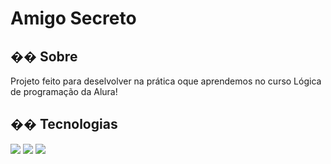 <h1>Amigo Secreto</h1>

<h2>�� Sobre</h2>
<p>Projeto feito para deselvolver na prática oque aprendemos no curso Lógica de programação da Alura!</p>

## �� Tecnologias
<div>
  <img src="https://img.shields.io/badge/HTML-239120?style=for-the-badge&logo=html5&logoColor=white">
  <img src="https://img.shields.io/badge/CSS-239120?&style=for-the-badge&logo=css3&logoColor=white">
  <img src="https://img.shields.io/badge/JavaScript-F7DF1E?style=for-the-badge&logo=javascript&logoColor=black">
</div>


